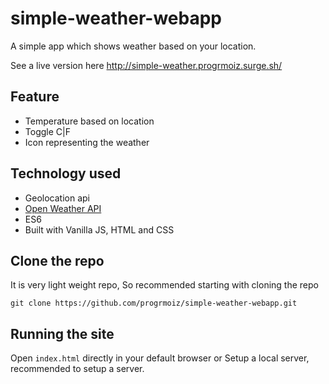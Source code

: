# simple-weather-webapp
A simple app which shows weather based on your location.

See a live version here http://simple-weather.progrmoiz.surge.sh/

## Feature
- Temperature based on location
- Toggle C|F
- Icon representing the weather

## Technology used
- Geolocation api
- [Open Weather API](https://openweathermap.org/)
- ES6 
- Built with Vanilla JS, HTML and CSS

## Clone the repo
It is very light weight repo, So recommended starting with cloning the repo
```
git clone https://github.com/progrmoiz/simple-weather-webapp.git
```

## Running the site
Open `index.html` directly in your default browser or
Setup a local server, recommended to setup a server.
